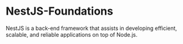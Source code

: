 # NestJS-Foundations
NestJS is a back-end framework that assists in developing efficient, scalable, and reliable applications on top of Node.js.
